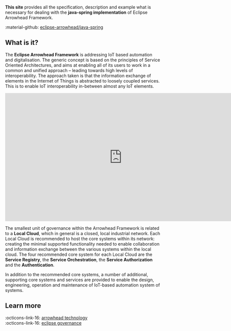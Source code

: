 **This site** provides all the specification, description and example what is necessary for dealing with the **java-spring implementation** of Eclipse Arrowhead Framework.

:material-github: [eclipse-arrowhead/java-spring](https://github.com/Aitia-IIOT/ah5-core-java-spring)

## What is it?

The **Eclipse Arrowhead Framework** is addressing IoT based automation and digitalisation. The generic concept is based on the principles of Service Oriented Architectures, and aims at enabling all of its users to work in a common and unified approach – leading towards high levels of interoperability. The approach taken is that the information exchange of elements in the Internet of Things is abstracted to loosely coupled services. This is to enable IoT interoperability in-between almost any IoT elements.

<iframe width="756" height="415" src="https://www.youtube.com/embed/b9ROE9pSgE4?si=XNHL3c977ozXGOBH" title="YouTube video player" frameborder="0" allow="accelerometer; autoplay; clipboard-write; encrypted-media; gyroscope; picture-in-picture; web-share" referrerpolicy="strict-origin-when-cross-origin" allowfullscreen></iframe>

The smallest unit of governance within the Arrowhead Framework is related to a **Local Cloud**, which in general is a closed, local industrial network. Each Local Cloud is recommended to host the core systems within its network: creating the minimal supported functionality needed to enable collaboration and information exchange between the various systems within the local cloud. The four recommended core system for each Local Cloud are the **Service Registry**, the **Service Orchestration**, the **Service Authorization** and the **Authentication**.

In addition to the recommended core systems, a number of additional, supporting core systems and services are provided to enable the design, engineering, operation and maintenance of IoT-based automation system of systems.

## Learn more

:octicons-link-16: [arrowhead technology](https://arrowhead.eu/technology/)<br />
:octicons-link-16: [eclipse governance](https://projects.eclipse.org/projects/iot.arrowhead)